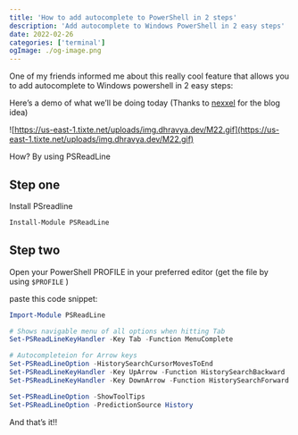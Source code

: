 ```yaml
---
title: 'How to add autocomplete to PowerShell in 2 steps'
description: 'Add autocomplete to Windows PowerShell in 2 easy steps'
date: 2022-02-26
categories: ['terminal']
ogImage: ./og-image.png
---
```


One of my friends informed me about this really cool feature that allows you to add autocomplete to Windows powershell in 2 easy steps:

Here’s a demo of what we’ll be doing today (Thanks to [nexxel](https://personal-website-nexxeln.vercel.app/) for the blog idea)

![https://us-east-1.tixte.net/uploads/img.dhravya.dev/M22.gif](https://us-east-1.tixte.net/uploads/img.dhravya.dev/M22.gif)

 How? By using PSReadLine

## Step one

Install PSreadline

```powershell
Install-Module PSReadLine
```

## Step two

Open your PowerShell PROFILE in your preferred editor (get the file by using `$PROFILE` )

paste this code snippet:

```powershell
Import-Module PSReadLine

# Shows navigable menu of all options when hitting Tab
Set-PSReadLineKeyHandler -Key Tab -Function MenuComplete

# Autocompleteion for Arrow keys
Set-PSReadLineOption -HistorySearchCursorMovesToEnd
Set-PSReadLineKeyHandler -Key UpArrow -Function HistorySearchBackward
Set-PSReadLineKeyHandler -Key DownArrow -Function HistorySearchForward

Set-PSReadLineOption -ShowToolTips
Set-PSReadLineOption -PredictionSource History
```

And that’s it!!

